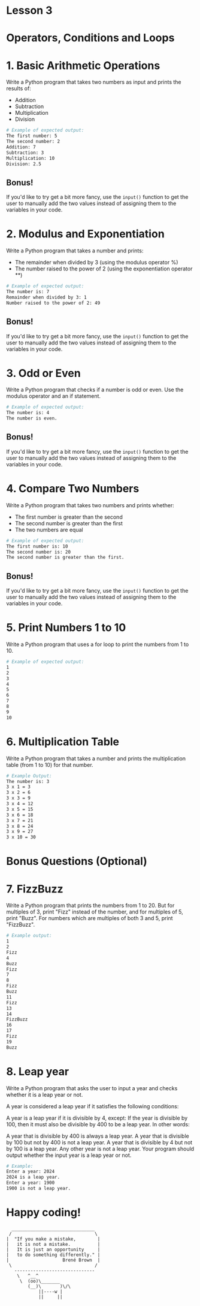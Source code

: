 # Lesson 3

# Operators, Conditions and Loops

# 1. Basic Arithmetic Operations

Write a Python program that takes two numbers as input and prints the results of:

- Addition
- Subtraction
- Multiplication
- Division

```bash
# Example of expected output:
The first number: 5
The second number: 2
Addition: 7
Subtraction: 3
Multiplication: 10
Division: 2.5
```

## Bonus!

If you'd like to try get a bit more fancy, use the `input()` function to get the user to manually add the two values instead of assigning them to the variables in your code.

# 2. Modulus and Exponentiation

Write a Python program that takes a number and prints:

- The remainder when divided by 3 (using the modulus operator %)
- The number raised to the power of 2 (using the exponentiation operator \*\*)

```bash
# Example of expected output:
The number is: 7
Remainder when divided by 3: 1
Number raised to the power of 2: 49
```

## Bonus!

If you'd like to try get a bit more fancy, use the `input()` function to get the user to manually add the two values instead of assigning them to the variables in your code.

# 3. Odd or Even

Write a Python program that checks if a number is odd or even.
Use the modulus operator and an if statement.

```bash
# Example of expected output:
The number is: 4
The number is even.
```

## Bonus!

If you'd like to try get a bit more fancy, use the `input()` function to get the user to manually add the two values instead of assigning them to the variables in your code.

# 4. Compare Two Numbers

Write a Python program that takes two numbers and prints whether:

- The first number is greater than the second
- The second number is greater than the first
- The two numbers are equal

```bash
# Example of expected output:
The first number is: 10
The second number is: 20
The second number is greater than the first.
```

## Bonus!

If you'd like to try get a bit more fancy, use the `input()` function to get the user to manually add the two values instead of assigning them to the variables in your code.

# 5. Print Numbers 1 to 10

Write a Python program that uses a for loop
to print the numbers from 1 to 10.

```bash
# Example of expected output:
1
2
3
4
5
6
7
8
9
10
```

# 6. Multiplication Table

Write a Python program that takes a number and prints the multiplication table (from 1 to 10) for that number.

```bash
# Example Output:
The number is: 3
3 x 1 = 3
3 x 2 = 6
3 x 3 = 9
3 x 4 = 12
3 x 5 = 15
3 x 6 = 18
3 x 7 = 21
3 x 8 = 24
3 x 9 = 27
3 x 10 = 30
```

# Bonus Questions (Optional)

# 7. FizzBuzz

Write a Python program that prints the numbers from 1 to 20.
But for multiples of 3, print "Fizz" instead of the number,
and for multiples of 5, print "Buzz".
For numbers which are multiples of both 3 and 5, print "FizzBuzz".

```bash
# Example output:
1
2
Fizz
4
Buzz
Fizz
7
8
Fizz
Buzz
11
Fizz
13
14
FizzBuzz
16
17
Fizz
19
Buzz
```

# 8. Leap year

Write a Python program that asks the user to input a year and checks whether it is a leap year or not.

A year is considered a leap year if it satisfies the following conditions:

A year is a leap year if it is divisible by 4, except:
If the year is divisible by 100, then it must also be divisible by 400 to be a leap year.
In other words:

A year that is divisible by 400 is always a leap year.
A year that is divisible by 100 but not by 400 is not a leap year.
A year that is divisible by 4 but not by 100 is a leap year.
Any other year is not a leap year.
Your program should output whether the input year is a leap year or not.

```bash
# Example:
Enter a year: 2024
2024 is a leap year.
Enter a year: 1900
1900 is not a leap year.
```

# Happy coding!

```
  _______________________________
 /                               \
|  "If you make a mistake,        |
|   it is not a mistake.          |
|   It is just an opportunity     |
|   to do something differently." |
|                    Brené Brown  |
 \                               /
   ------------------------------
    \   ^__^
     \  (oo)\_______
        (__)\       )\/\
            ||----w |
            ||     ||
```
